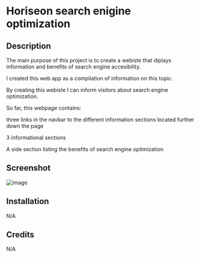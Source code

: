 # Horiseon search enigine optimization

## Description

The main purpose of this project is to create a webiste that diplays information and benefits of search engine accesibility.

I created this web app as a compilation of information on this topic.

By creating this webiste I can inform visitors about search engine optimization.

So far, this webpage contains:

three links in the navbar to the different information sections located further down the page

3 informational sections

A side section listing the benefits of search engine optimization

## Screenshot

![image](https://github.com/Hans-Doderlein/Week-1-Challenge/assets/132940852/29daad60-e84f-4d9a-8c92-5885842f1142)

## Installation

N/A

## Credits

N/A
